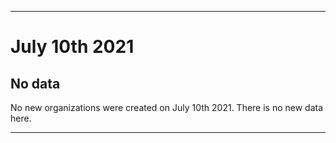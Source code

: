 
***

# July 10th 2021

## No data

No new organizations were created on July 10th 2021. There is no new data here.

***
